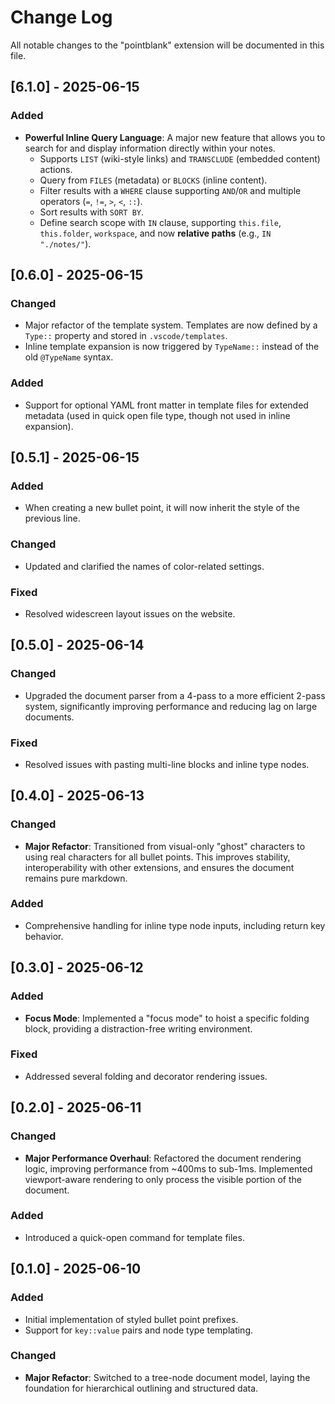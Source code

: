 # Change Log

All notable changes to the "pointblank" extension will be documented in this file.

## [6.1.0] - 2025-06-15

### Added
- **Powerful Inline Query Language**: A major new feature that allows you to search for and display information directly within your notes.
    - Supports `LIST` (wiki-style links) and `TRANSCLUDE` (embedded content) actions.
    - Query from `FILES` (metadata) or `BLOCKS` (inline content).
    - Filter results with a `WHERE` clause supporting `AND`/`OR` and multiple operators (`=`, `!=`, `>`, `<`, `::`).
    - Sort results with `SORT BY`.
    - Define search scope with `IN` clause, supporting `this.file`, `this.folder`, `workspace`, and now **relative paths** (e.g., `IN "./notes/"`).

## [0.6.0] - 2025-06-15
### Changed
- Major refactor of the template system. Templates are now defined by a `Type::` property and stored in `.vscode/templates`.
- Inline template expansion is now triggered by `TypeName::` instead of the old `@TypeName` syntax.
### Added
- Support for optional YAML front matter in template files for extended metadata (used in quick open file type, though not used in inline expansion).

## [0.5.1] - 2025-06-15
### Added
- When creating a new bullet point, it will now inherit the style of the previous line.

### Changed
- Updated and clarified the names of color-related settings.

### Fixed
- Resolved widescreen layout issues on the website.

## [0.5.0] - 2025-06-14
### Changed
- Upgraded the document parser from a 4-pass to a more efficient 2-pass system, significantly improving performance and reducing lag on large documents.
### Fixed
- Resolved issues with pasting multi-line blocks and inline type nodes.

## [0.4.0] - 2025-06-13
### Changed
- **Major Refactor**: Transitioned from visual-only "ghost" characters to using real characters for all bullet points. This improves stability, interoperability with other extensions, and ensures the document remains pure markdown.
### Added
- Comprehensive handling for inline type node inputs, including return key behavior.

## [0.3.0] - 2025-06-12
### Added
- **Focus Mode**: Implemented a "focus mode" to hoist a specific folding block, providing a distraction-free writing environment.
### Fixed
- Addressed several folding and decorator rendering issues.

## [0.2.0] - 2025-06-11
### Changed
- **Major Performance Overhaul**: Refactored the document rendering logic, improving performance from ~400ms to sub-1ms. Implemented viewport-aware rendering to only process the visible portion of the document.
### Added
- Introduced a quick-open command for template files.

## [0.1.0] - 2025-06-10
### Added
- Initial implementation of styled bullet point prefixes.
- Support for `key::value` pairs and node type templating.
### Changed
- **Major Refactor**: Switched to a tree-node document model, laying the foundation for hierarchical outlining and structured data.
